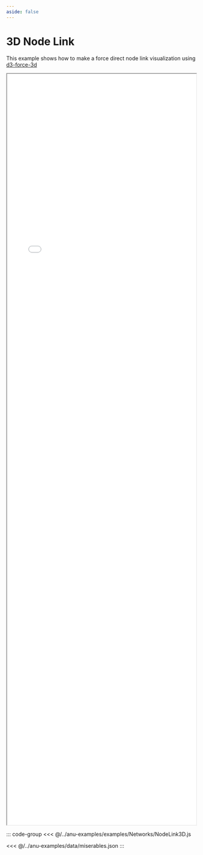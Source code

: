 ```yaml
---
aside: false
---
```



# 3D Node Link 

This example shows how to make a force direct node link visualization using [d3-force-3d](https://github.com/vasturiano/d3-force-3d)


<div style="width: 100%;">
    <iframe id="inlineFrameExample"
        allow="xr-spatial-tracking; camera"
        allowfullscreen=""
        title="Inline Frame Example"
        src="/anu/examples.html?example=nodelink3d">
    </iframe>
</div>


<style>
    iframe {
        width: 100%;
        height: 50vh;
        display: block;
        margin-left: auto;
        margin-right: auto;
    }
</style>

::: code-group
<<< @/../anu-examples/examples/Networks/NodeLink3D.js 

<<< @/../anu-examples/data/miserables.json
:::